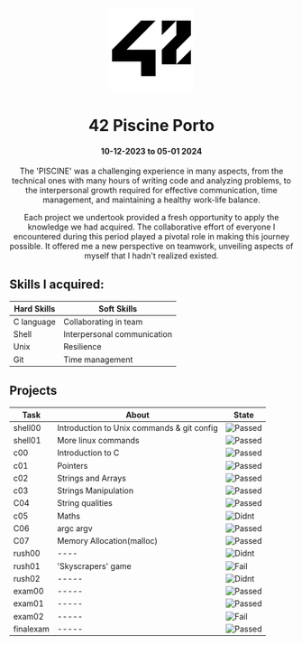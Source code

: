 <div align="center">

<img src="src/img/42_Logo.svg.png" alt="42" width="150"/>

# **42 Piscine Porto**
#### 10-12-2023 to 05-01 2024
</div>

<div align= "center">

<p align="center">
The 'PISCINE' was a challenging experience in many aspects, from the technical ones with many hours of writing code and analyzing problems, to the interpersonal growth required for effective communication, time management, and maintaining a healthy work-life balance.

Each project we undertook provided a fresh opportunity to apply the knowledge we had acquired. The collaborative effort of everyone I encountered during this period played a pivotal role in making this journey possible. It offered me a new perspective on teamwork, unveiling aspects of myself that I hadn't realized existed.
</p>

</div>

## Skills I acquired: 

|Hard Skills |Soft Skills |
|------------|---------------|
|C language | Collaborating in team |
| Shell     | Interpersonal communication|
| Unix      | Resilience|
| Git       | Time management|
    
## Projects

|Task |About | State |
|-------|----------|------|
| shell00   | Introduction to Unix commands & git config|  ![Passed](https://img.shields.io/badge/Didn't%20push-Success-green)|
| shell01   | More linux commands |  ![Passed](https://img.shields.io/badge/Didn't%20push-Success-green)|
| c00       | Introduction to C| ![Passed](https://img.shields.io/badge/Success-green)|
| c01       | Pointers| ![Passed](https://img.shields.io/badge/Success-green)  |
| c02       | Strings and Arrays| ![Passed](https://img.shields.io/badge/Success-green)|
| c03       | Strings Manipulation |  ![Passed](https://img.shields.io/badge/Success-green)|
| C04       | String qualities|  ![Passed](https://img.shields.io/badge/Success-green)|
| c05       | Maths | ![Didnt](https://img.shields.io/badge/Didn't%20do-purple) |
| C06       | argc argv | ![Passed](https://img.shields.io/badge/Didn't%20push-Success-green) |
| C07       | Memory Allocation(malloc) |![Passed](https://img.shields.io/badge/Success-green)|
| rush00    | ---- | ![Didnt](https://img.shields.io/badge/Didn't%20do-purple)  |
| rush01    | 'Skyscrapers' game |   ![Fail](https://img.shields.io/badge/Fail-red) |
| rush02    | -----|  ![Didnt](https://img.shields.io/badge/Didn't%20do-purple) |
| exam00    |-----|  ![Passed](https://img.shields.io/badge/Success-green) |
| exam01    |-----|  ![Passed](https://img.shields.io/badge/Success-green)|
| exam02    |-----| ![Fail](https://img.shields.io/badge/Fail-red) |
| finalexam |-----|  ![Passed](https://img.shields.io/badge/Success-green)|
